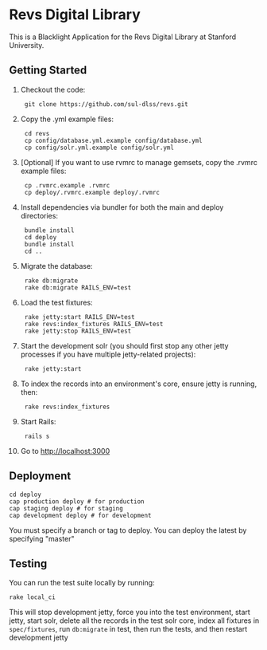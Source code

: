# Revs Digital Library

This is a Blacklight Application for the Revs Digital Library at Stanford University.

## Getting Started

1. Checkout the code:

        git clone https://github.com/sul-dlss/revs.git

1. Copy the .yml example files:

        cd revs
        cp config/database.yml.example config/database.yml
        cp config/solr.yml.example config/solr.yml

1. [Optional] If you want to use rvmrc to manage gemsets, copy the .rvmrc example files:

        cp .rvmrc.example .rvmrc
        cp deploy/.rvmrc.example deploy/.rvmrc

1. Install dependencies via bundler for both the main and deploy directories:

        bundle install
        cd deploy
        bundle install
        cd ..
 
1. Migrate the database:

        rake db:migrate
        rake db:migrate RAILS_ENV=test

1. Load the test fixtures:

        rake jetty:start RAILS_ENV=test
        rake revs:index_fixtures RAILS_ENV=test
        rake jetty:stop RAILS_ENV=test

1. Start the development solr (you should first stop any other jetty processes if you have 
   multiple jetty-related projects):

        rake jetty:start

1. To index the records into an environment's core, ensure jetty is running, then:

        rake revs:index_fixtures

1. Start Rails:

        rails s
    
1. Go to <http://localhost:3000>


## Deployment

    cd deploy
    cap production deploy # for production
    cap staging deploy # for staging
    cap development deploy # for development

You must specify a branch or tag to deploy.  You can deploy the latest by specifying "master"

## Testing

You can run the test suite locally by running:

    rake local_ci
    
This will stop development jetty, force you into the test environment, start jetty, start solr, 
delete all the records in the test solr core, index all fixtures in `spec/fixtures`, run `db:migrate` in test,
then run the tests, and then restart development jetty
